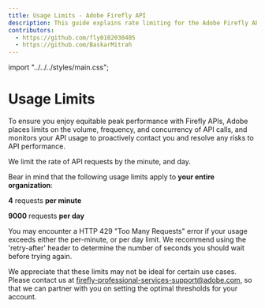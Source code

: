 ```yaml
---
title: Usage Limits - Adobe Firefly API
description: This guide explains rate limiting for the Adobe Firefly API.
contributors:
  - https://github.com/fly0102030405
  - https://github.com/BaskarMitrah
---
```


import "../../../styles/main.css";

# Usage Limits

To ensure you enjoy equitable peak performance with Firefly APIs, Adobe places limits on the volume, frequency, and concurrency of API calls, and monitors your API usage to proactively contact you and resolve any risks to API performance.

We limit the rate of API requests by the minute, and day.

<InlineAlert variant="info" slots="text1, text2, text3" />

Bear in mind that the following usage limits apply to **your entire organization**:

**4** requests **per minute**

**9000** requests **per day**

You may encounter a HTTP 429 "Too Many Requests" error if your usage exceeds either the per-minute, or per day limit. We recommend using the 'retry-after' header to determine the number of seconds you should wait before trying again.

We appreciate that these limits may not be ideal for certain use cases. Please contact us at firefly-professional-services-support@adobe.com, so that we can partner with you on setting the optimal thresholds for your account.
